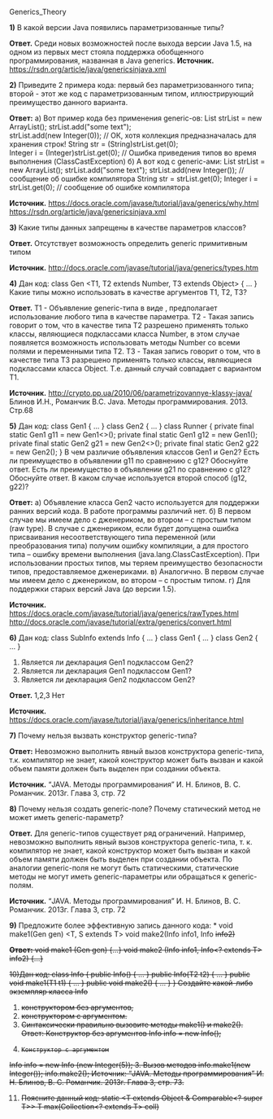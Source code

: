 Generics_Theory


**1)** В какой версии Java появились параметризованные типы?

**Ответ.** Среди новых возможностей после выхода версии Java 1.5, на одном из первых мест стояла поддержка обобщенного программирования, названная в Java generics.
**Источник.** https://rsdn.org/article/java/genericsinjava.xml

**2)** Приведите 2 примера кода: первый без параметризованного типа; второй - этот же код с параметризованным типом, иллюстрирующий преимущество данного варианта. 

**Ответ:**
   а) Вот пример кода без применения generic-ов:
   List strList = new ArrayList();
   strList.add("some text");    
   strList.add(new Integer(0)); // ОК, хотя коллекция предназначалась для хранения                              	                                                строк!
   String str = (String)strList.get(0);    
   Integer i = (Integer)strList.get(0); // Ошибка приведения типов во время      	                              	                                                        выполнения (ClassCastException)
   б) А вот код с generic-ами:
   List<String> strList = new ArrayList<String>();
   strList.add("some text");
   strList.add(new Integer());  // сообщение об ошибке компилятора
   String str = strList.get(0);
   Integer i = strList.get(0);  // сообщение об ошибке компилятора

**Источник.** https://docs.oracle.com/javase/tutorial/java/generics/why.html
   https://rsdn.org/article/java/genericsinjava.xml

**3)** Какие типы данных запрещены в качестве параметров классов?
   
**Ответ.** Отсутствует возможность определить generic примитивным типом
   
**Источник.** http://docs.oracle.com/javase/tutorial/java/generics/types.htm

**4)** Дан код:
   class Gen <T1, T2 extends Number, T3 extends Object> { … }
   Какие типы можно использовать в качестве аргументов T1, T2, T3?
   
**Ответ.**
   Т1 - Объявление generic-типа в виде <T1>, предполагает использование любого типа в качестве параметра.
   T2 - Такая запись говорит о том, что в качестве типа Т2 разрешено применять только классы, являющиеся подклассами класса Number, в этом случае появляется возможность использовать методы Number со всеми полями и переменными типа Т2.
   T3 - Такая запись говорит о том, что в качестве типа Т3 разрешено применять только классы, являющиеся подклассами класса Object. Т.е. данный случай совпадает с вариантом T1.
   
**Источник.** http://crypto.pp.ua/2010/06/parametrizovannye-klassy-java/
   Блинов И.Н., Романчик В.С. Java. Методы программирования. 2013. Стр.68


**5)** Дан код:
   class Gen1 <T> { … }
   class Gen2 <T extends Object> { … }
   class Runner {
   private final static Gen1<Object> g11 = new Gen1<>();
   private final static Gen1 g12 = new Gen1();
   private final static Gen2<Object> g21 = new Gen2<>();
   private final static Gen2 g22 = new Gen2();
   }
   В чем различие объявления классов Gen1 и Gen2?
   Есть ли преимущество в объявлении g11 по сравнению с g12? Обоснуйте ответ.
   Есть ли преимущество в объявлении g21 по сравнению с  g12? Обоснуйте ответ.
   В каком случае используется второй способ (g12, g22)?
   
**Ответ:**
   а) Объявление класса Gen2 часто используется для поддержки ранних версий кода. В работе программы различий нет.
   б) В первом случае мы имеем дело с дженериком, во втором – с простым типом (raw type). В случае с дженериком, если будет допущена ошибка присваивания несоответствующего типа переменной (или преобразования типа) получим ошибку компиляции, а для простого типа – ошибку времени выполнения (java.lang.ClassCastException). При использовании простых типов, мы теряем преимущество безопасности типов, предоставляемое дженериками.
   в) Аналогично. В первом случае мы имеем дело с дженериком, во втором – с простым типом.
   г) Для поддержки старых версий Java (до версии 1.5).
   
**Источник.** https://docs.oracle.com/javase/tutorial/java/generics/rawTypes.html
   http://docs.oracle.com/javase/tutorial/extra/generics/convert.html

**6)** Дан код:
   class SubInfo extends Info { … }
   class Gen1 <T> { … }
   class Gen2 <T extends Info> { … }
1.	Является ли декларация Gen1<Info> подклассом Gen2<Info>?
2.	Является ли декларация Gen1<SubInfo> подклассом Gen1<Info>?
3.	Является ли декларация Gen2<SubInfo> подклассом Gen2<Info>?
      
**Ответ.** 1,2,3 Нет
      
**Источник.** https://docs.oracle.com/javase/tutorial/java/generics/inheritance.html

**7)** Почему нельзя вызвать конструктор generic-типа?
   
**Ответ:**
   Невозможно выполнить явный вызов конструктора generic-типа, т.к. компилятор не знает, какой конструктор может быть вызван и какой объем памяти должен быть выделен при создании объекта.
   
**Источник.**
   “JAVA. Методы программирования” И. Н. Блинов, В. С. Романчик. 2013г.
   Глава 3, стр. 72

**8)** Почему нельзя создать generic-поле?
   Почему статический метод не может иметь generic-параметр?
   
**Ответ.**
   Для generic-типов существует ряд ограничений. Например, невозможно выполнить явный вызов конструктора generic-типа, т. к. компилятор не знает, какой конструктор может быть вызван и какой объем памяти должен быть выделен при создании объекта. По аналогии generic-поля не могут быть статическими, статические методы не могут иметь generic-параметры или обращаться к generic-полям.
   
**Источник.**
   “JAVA. Методы программирования” И. Н. Блинов, В. С. Романчик. 2013г.
   Глава 3, стр. 72

**9)** Предложите более эффективную запись данного кода:
   *<T> void make1(Gen <T extends Object> gen) 
   <T, S extends T> void make2(Info <T> info1, Info <S> info2)
   
**Ответ:**
   <T> void make1 (Gen <T> gen) {…}
   <T> void make2 (Info<T> info1, Info<? extends T> info2) {…}

10)Дан код:
class Info {
public <T1> Info() { … }
public <T2> Info(T2 t2) { … }
public <T1> void make1(T1 t1) { … }
public <T3> void make2() { … }
}
Создайте какой-либо экземпляр класса Info
1.	конструктором без аргументов,
2.	конструктором с аргументом.
3.	Синтаксически правильно вызовите методы make1() и make2().
      Ответ:
      Конструктор без аргументов
      Info info = new <Integer> Info();
2.     Конструктор с аргументом
Info info = new Info (new Integer(5));
3.     Вызов методов
                    	info.make1(new Integer());
                    	info.<Integer>make2();
Источник: “JAVA. Методы программирования” И. Н. Блинов, В. С. Романчик. 2013г.
Глава 3, стр. 73.


11) Поясните данный код:
    static <T extends Object & Comparable<? super T>> T max(Collection<? extends T> coll)

